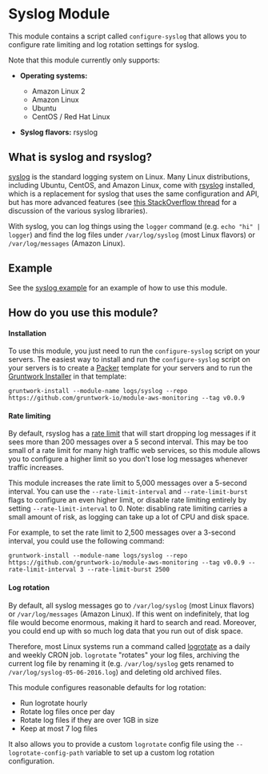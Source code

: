 # Syslog Module

This module contains a script called `configure-syslog` that allows you to configure rate limiting and log rotation
settings for syslog.

Note that this module currently only supports:

* **Operating systems:**
  * Amazon Linux 2
  * Amazon Linux
  * Ubuntu
  * CentOS / Red Hat Linux

* **Syslog flavors:** rsyslog

## What is syslog and rsyslog?

[syslog](https://en.wikipedia.org/wiki/Syslog) is the standard logging system on Linux. Many Linux distributions,
including Ubuntu, CentOS, and Amazon Linux, come with [rsyslog](http://www.rsyslog.com/) installed, which is a 
replacement for syslog that uses the same configuration and API, but has more advanced features (see [this StackOverflow
thread](http://serverfault.com/a/692329/326638) for a discussion of the various syslog libraries).

With syslog, you can log things using the `logger` command (e.g. `echo "hi" | logger`) and find the log files under
`/var/log/syslog` (most Linux flavors) or `/var/log/messages` (Amazon Linux).

## Example

See the [syslog example](/examples/syslog) for an example of how to use this module.

## How do you use this module?

#### Installation

To use this module, you just need to run the `configure-syslog` script on your servers. The easiest way to install and
run the `configure-syslog` script on your servers is to create a [Packer](https://www.packer.io/) template
for your servers and to run the [Gruntwork Installer](https://github.com/gruntwork-io/gruntwork-installer) in that
template:

```
gruntwork-install --module-name logs/syslog --repo https://github.com/gruntwork-io/module-aws-monitoring --tag v0.0.9
```

#### Rate limiting

By default, rsyslog has a [rate limit](http://www.rsyslog.com/tag/rate-limiting/) that will start dropping log messages
if it sees more than 200 messages over a 5 second interval. This may be too small of a rate limit for many high traffic
web services, so this module allows you to configure a higher limit so you don't lose log messages whenever traffic
increases.

This module increases the rate limit to 5,000 messages over a 5-second interval. You can use the `--rate-limit-interval`
and `--rate-limit-burst` flags to configure an even higher limit, or disable rate limiting entirely by setting
`--rate-limit-interval` to 0. Note: disabling rate limiting carries a small amount of risk, as logging can take up a
lot of CPU and disk space.

For example, to set the rate limit to 2,500 messages over a 3-second interval, you could use the following command:

```
gruntwork-install --module-name logs/syslog --repo https://github.com/gruntwork-io/module-aws-monitoring --tag v0.0.9 --rate-limit-interval 3 --rate-limit-burst 2500
```

#### Log rotation

By default, all syslog messages go to `/var/log/syslog` (most Linux flavors) or `/var/log/messages` (Amazon Linux). If
this went on indefinitely, that log file would become enormous, making it hard to search and read. Moreover, you could
end up with so much log data that you run out of disk space.

Therefore, most Linux systems run a command called [logrotate](http://www.linuxcommand.org/man_pages/logrotate8.html)
as a daily and weekly CRON job. `logrotate` "rotates" your log files, archiving the current log file by renaming it
(e.g. `/var/log/syslog` gets renamed to `/var/log/syslog-05-06-2016.log`) and deleting old archived files.

This module configures reasonable defaults for log rotation:

* Run logrotate hourly
* Rotate log files once per day
* Rotate log files if they are over 1GB in size
* Keep at most 7 log files

It also allows you to provide a custom `logrotate` config file using the `--logrotate-config-path` variable to set up a
custom log rotation configuration.

